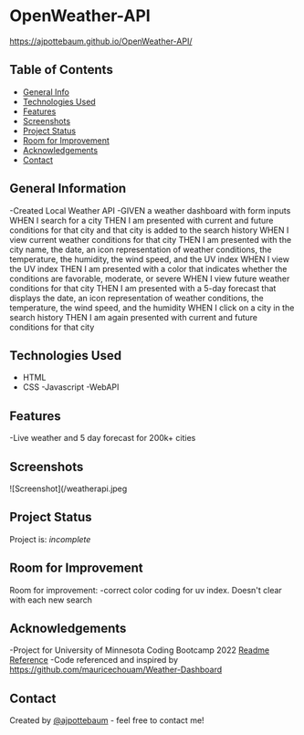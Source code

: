 # OpenWeather-API
https://ajpottebaum.github.io/OpenWeather-API/

## Table of Contents
* [General Info](#general-information)
* [Technologies Used](#technologies-used)
* [Features](#features)
* [Screenshots](#screenshots)
* [Project Status](#project-status)
* [Room for Improvement](#room-for-improvement)
* [Acknowledgements](#acknowledgements)
* [Contact](#contact)
## General Information
-Created Local Weather API
-GIVEN a weather dashboard with form inputs
WHEN I search for a city
THEN I am presented with current and future conditions for that city and that city is added to the search history
WHEN I view current weather conditions for that city
THEN I am presented with the city name, the date, an icon representation of weather conditions, the temperature, the humidity, the wind speed, and the UV index
WHEN I view the UV index
THEN I am presented with a color that indicates whether the conditions are favorable, moderate, or severe
WHEN I view future weather conditions for that city
THEN I am presented with a 5-day forecast that displays the date, an icon representation of weather conditions, the temperature, the wind speed, and the humidity
WHEN I click on a city in the search history
THEN I am again presented with current and future conditions for that city

## Technologies Used
- HTML
- CSS
-Javascript
-WebAPI
## Features
-Live weather and 5 day forecast for 200k+ cities

## Screenshots
![Screenshot](/weatherapi.jpeg

## Project Status
Project is: _incomplete_


## Room for Improvement

Room for improvement:
-correct color coding for uv index. Doesn't clear with each new search

## Acknowledgements
-Project for University of Minnesota Coding Bootcamp 2022
[Readme Reference](https://www.freecodecamp.org/news/how-to-write-a-good-readme-file/)
-Code referenced and inspired by https://github.com/mauricechouam/Weather-Dashboard

## Contact
Created by [@ajpottebaum](git@github.com:ajpottebaum/ajpottebaum.git) - feel free to contact me!
